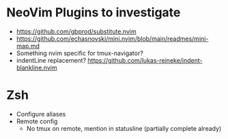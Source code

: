 # NeoVim Plugins to investigate
  - https://github.com/gbprod/substitute.nvim
  - https://github.com/echasnovski/mini.nvim/blob/main/readmes/mini-map.md
  - Something nvim specific for tmux-navigator?
  - indentLine replacement? https://github.com/lukas-reineke/indent-blankline.nvim

# Zsh
 - Configure aliases
 - Remote config
    - No tmux on remote, mention in statusline (partially complete already)
